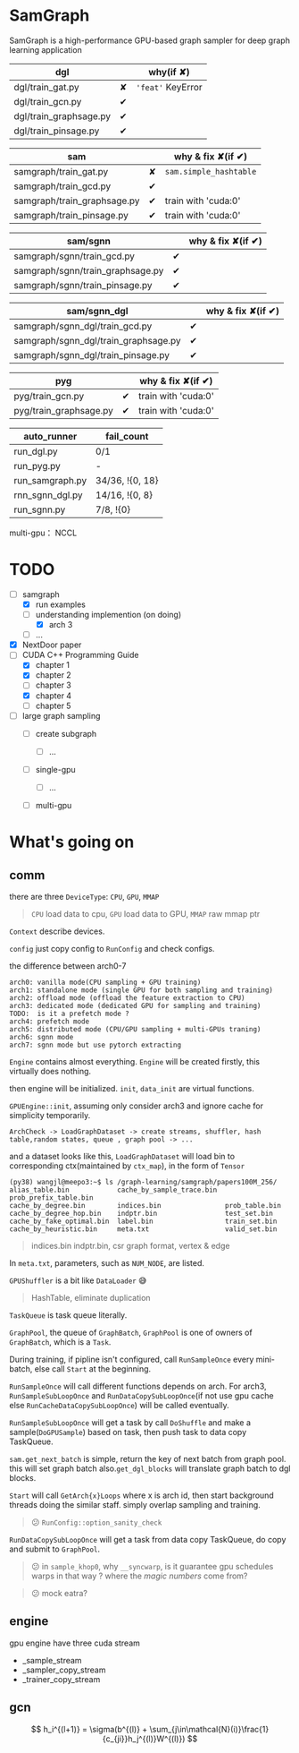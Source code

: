 # SamGraph

SamGraph is a high-performance GPU-based graph sampler for deep graph learning application

| dgl ||why(if ✘)|
|-|-|-|
| dgl/train_gat.py | ✘ | `'feat'` KeyError |
| dgl/train_gcn.py | ✔ ||
| dgl/train_graphsage.py | ✔ ||
| dgl/train_pinsage.py | ✔ ||


|sam||why & fix ✘(if ✔)|
|-|-|-|
|samgraph/train_gat.py|✘|`sam.simple_hashtable`|
|samgraph/train_gcd.py|✔||
|samgraph/train_graphsage.py|✔|train with 'cuda:0'|
|samgraph/train_pinsage.py|✔|train with 'cuda:0'|

|sam/sgnn||why & fix ✘(if ✔)|
|-|-|-|
|samgraph/sgnn/train_gcd.py|✔||
|samgraph/sgnn/train_graphsage.py|✔||
|samgraph/sgnn/train_pinsage.py|✔||

|sam/sgnn_dgl||why & fix ✘(if ✔)|
|-|-|-|
|samgraph/sgnn_dgl/train_gcd.py|✔||
|samgraph/sgnn_dgl/train_graphsage.py|✔||
|samgraph/sgnn_dgl/train_pinsage.py|✔||

|pyg||why & fix ✘(if ✔)|
|-|-|-|
|pyg/train_gcn.py|✔|train with 'cuda:0'|
|pyg/train_graphsage.py|✔|train with 'cuda:0'|

|auto_runner|fail_count|
|-|-|
|run_dgl.py|0/1|
|run_pyg.py|-|
|run_samgraph.py|34/36, !{0, 18}|
|rnn_sgnn_dgl.py|14/16, !{0, 8}|
|run_sgnn.py|7/8, !{0}|

multi-gpu： NCCL

# TODO

- [ ] samgraph
    - [x] run examples
    - [ ] understanding implemention (on doing)
      - [x] arch 3
    - [ ] ...
- [x] NextDoor paper    
- [ ] CUDA C++ Programming Guide
  - [x] chapter 1
  - [x] chapter 2
  - [ ] chapter 3
  - [x] chapter 4
  - [ ] chapter 5
- [ ] large graph sampling
  - [ ] create subgraph
    - [ ] ...
  - [ ] single-gpu
    - [ ] ...
  - [ ] multi-gpu


# What's going on

## comm

there are three `DeviceType`: `CPU`, `GPU`, `MMAP`  

> `CPU` load data to cpu, `GPU` load data to GPU, `MMAP` raw mmap ptr

`Context` describe devices.

`config` just copy config to `RunConfig` and check configs.

the difference between arch0-7

```
arch0: vanilla mode(CPU sampling + GPU training)
arch1: standalone mode (single GPU for both sampling and training)
arch2: offload mode (offload the feature extraction to CPU)
arch3: dedicated mode (dedicated GPU for sampling and training)
TODO:  is it a prefetch mode ?
arch4: prefetch mode
arch5: distributed mode (CPU/GPU sampling + multi-GPUs traning)
arch6: sgnn mode
arch7: sgnn mode but use pytorch extracting
```

`Engine` contains almost everything. `Engine` will be created firstly, this virtually does nothing.

then engine will be initialized. `init`, `data_init` are virtual functions.

`GPUEngine::init`, assuming only consider arch3 and ignore cache for simplicity temporarily.

```
ArchCheck -> LoadGraphDataset -> create streams, shuffler, hash table,random states, queue , graph pool -> ...
```

and a dataset looks like this, `LoadGraphDataset` will load bin to corresponding ctx(maintained by `ctx_map`), in the form of `Tensor`

```
(py38) wangjl@meepo3:~$ ls /graph-learning/samgraph/papers100M_256/
alias_table.bin            cache_by_sample_trace.bin  prob_prefix_table.bin
cache_by_degree.bin        indices.bin                prob_table.bin
cache_by_degree_hop.bin    indptr.bin                 test_set.bin
cache_by_fake_optimal.bin  label.bin                  train_set.bin
cache_by_heuristic.bin     meta.txt                   valid_set.bin
```

> indices.bin indptr.bin, csr graph format, vertex & edge


In `meta.txt`, parameters, such as `NUM_NODE`, are listed.

`GPUShuffler` is a bit like `DataLoader` :sweat_smile:

>  HashTable, eliminate duplication

`TaskQueue` is task queue literally.

`GraphPool`, the queue of `GraphBatch`, `GraphPool` is one of owners of `GraphBatch`, which is a `Task`. 

During training, if pipline isn't configured, call `RunSampleOnce` every mini-batch, else call `Start` at the beginning.

`RunSampleOnce` will call different functions depends on arch. For arch3, `RunSampleSubLoopOnce` and `RunDataCopySubLoopOnce`(if not use gpu cache else `RunCacheDataCopySubLoopOnce`) will be called eventually.

`RunSampleSubLoopOnce` will get a task by call `DoShuffle` and  make a sample(`DoGPUSample`) based on task, then push task to data copy TaskQueue.

`sam.get_next_batch` is simple, return the key of next batch from graph pool. this will set graph batch also.`get_dgl_blocks` will translate graph batch to dgl blocks. 

`Start` will call `GetArch{x}Loops` where x is arch id, then start background threads doing the similar staff. simply overlap sampling and training.

> :confused: `RunConfig::option_sanity_check`

`RunDataCopySubLoopOnce` will get a task from data copy TaskQueue, do copy and submit to `GraphPool`. 

> :confused: in `sample_khop0`, why `__syncwarp`, is it guarantee gpu schedules warps in that way ? where the *magic numbers* come from?

> :confused: mock eatra?

## engine

gpu engine have three cuda stream

- _sample_stream
- _sampler_copy_stream
- _trainer_copy_stream

## gcn

$$
h_i^{(l+1)} = \sigma(b^{(l)} + \sum_{j\in\mathcal{N}(i)}\frac{1}{c_{ji}}h_j^{(l)}W^{(l)})
$$


